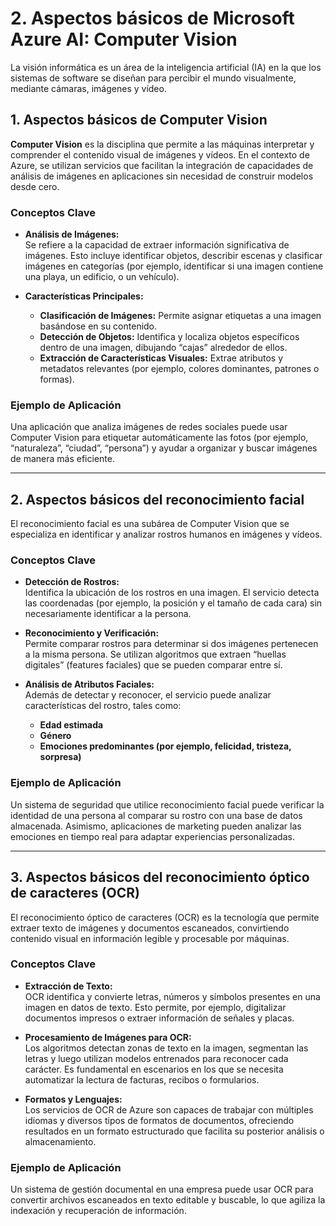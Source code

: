 # 2. Aspectos básicos de Microsoft Azure AI: Computer Vision

La visión informática es un área de la inteligencia artificial (IA) en la que los sistemas de software se diseñan para percibir el mundo visualmente, mediante cámaras, imágenes y vídeo. 

## 1. Aspectos básicos de Computer Vision

**Computer Vision** es la disciplina que permite a las máquinas interpretar y comprender el contenido visual de imágenes y vídeos. En el contexto de Azure, se utilizan servicios que facilitan la integración de capacidades de análisis de imágenes en aplicaciones sin necesidad de construir modelos desde cero.

### Conceptos Clave

- **Análisis de Imágenes:**  
  Se refiere a la capacidad de extraer información significativa de imágenes. Esto incluye identificar objetos, describir escenas y clasificar imágenes en categorías (por ejemplo, identificar si una imagen contiene una playa, un edificio, o un vehículo).

- **Características Principales:**  
  - **Clasificación de Imágenes:** Permite asignar etiquetas a una imagen basándose en su contenido.  
  - **Detección de Objetos:** Identifica y localiza objetos específicos dentro de una imagen, dibujando “cajas” alrededor de ellos.  
  - **Extracción de Características Visuales:** Extrae atributos y metadatos relevantes (por ejemplo, colores dominantes, patrones o formas).

### Ejemplo de Aplicación  
Una aplicación que analiza imágenes de redes sociales puede usar Computer Vision para etiquetar automáticamente las fotos (por ejemplo, “naturaleza”, “ciudad”, “persona”) y ayudar a organizar y buscar imágenes de manera más eficiente.

---

## 2. Aspectos básicos del reconocimiento facial

El reconocimiento facial es una subárea de Computer Vision que se especializa en identificar y analizar rostros humanos en imágenes y vídeos.

### Conceptos Clave

- **Detección de Rostros:**  
  Identifica la ubicación de los rostros en una imagen. El servicio detecta las coordenadas (por ejemplo, la posición y el tamaño de cada cara) sin necesariamente identificar a la persona.

- **Reconocimiento y Verificación:**  
  Permite comparar rostros para determinar si dos imágenes pertenecen a la misma persona. Se utilizan algoritmos que extraen “huellas digitales” (features faciales) que se pueden comparar entre sí.

- **Análisis de Atributos Faciales:**  
  Además de detectar y reconocer, el servicio puede analizar características del rostro, tales como:
  - **Edad estimada**  
  - **Género**  
  - **Emociones predominantes (por ejemplo, felicidad, tristeza, sorpresa)**

### Ejemplo de Aplicación  
Un sistema de seguridad que utilice reconocimiento facial puede verificar la identidad de una persona al comparar su rostro con una base de datos almacenada. Asimismo, aplicaciones de marketing pueden analizar las emociones en tiempo real para adaptar experiencias personalizadas.

---

## 3. Aspectos básicos del reconocimiento óptico de caracteres (OCR)

El reconocimiento óptico de caracteres (OCR) es la tecnología que permite extraer texto de imágenes y documentos escaneados, convirtiendo contenido visual en información legible y procesable por máquinas.

### Conceptos Clave

- **Extracción de Texto:**  
  OCR identifica y convierte letras, números y símbolos presentes en una imagen en datos de texto. Esto permite, por ejemplo, digitalizar documentos impresos o extraer información de señales y placas.

- **Procesamiento de Imágenes para OCR:**  
  Los algoritmos detectan zonas de texto en la imagen, segmentan las letras y luego utilizan modelos entrenados para reconocer cada carácter. Es fundamental en escenarios en los que se necesita automatizar la lectura de facturas, recibos o formularios.

- **Formatos y Lenguajes:**  
  Los servicios de OCR de Azure son capaces de trabajar con múltiples idiomas y diversos tipos de formatos de documentos, ofreciendo resultados en un formato estructurado que facilita su posterior análisis o almacenamiento.

### Ejemplo de Aplicación  
Un sistema de gestión documental en una empresa puede usar OCR para convertir archivos escaneados en texto editable y buscable, lo que agiliza la indexación y recuperación de información.
